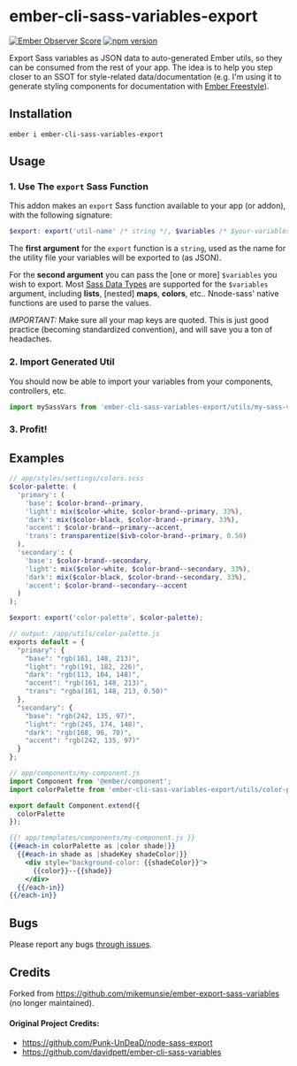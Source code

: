 
# ember-cli-sass-variables-export

[![Ember Observer Score](https://emberobserver.com/badges/ember-cli-sass-variables-export.svg)](https://emberobserver.com/addons/ember-cli-sass-variables-export) [![npm version](https://badge.fury.io/js/ember-cli-sass-variables-export.svg)](https://badge.fury.io/js/ember-cli-sass-variables-export)

Export Sass variables as JSON data to auto-generated Ember utils, so they can be consumed from the rest of your app. The idea is to help you step closer to an SSOT for style-related data/documentation (e.g. I'm using it to generate styling components for documentation with [Ember Freestyle](http://ember-freestyle.com/)).

## Installation
`ember i ember-cli-sass-variables-export`

## Usage

### 1. Use The `export` Sass Function

This addon makes an `export` Sass function available to your app (or addon), with the following signature:

```scss
$export: export('util-name' /* string */, $variables /* $your-variables */);
```

The **first argument** for the `export` function is a `string`, used as the name for the utility file your variables will be exported to (as JSON).

For the **second argument** you can pass the [one or more] `$variables` you wish to export. Most [Sass Data Types](http://sass-lang.com/documentation/file.SASS_REFERENCE.html#data_types) are supported for the `$variables` argument, including **lists**, [nested] **maps**, **colors**, etc.. Nnode-sass' native functions are used to parse the values.

*IMPORTANT:* Make sure all your map keys are quoted. This is just good practice (becoming standardized convention), and will save you a ton of headaches.

### 2. Import Generated Util

You should now be able to import your variables from your components, controllers, etc.

```js
import mySassVars from 'ember-cli-sass-variables-export/utils/my-sass-vars';
```

### 3. Profit!

## Examples
```scss
// app/styles/settings/colors.scss
$color-palette: (
  'primary': (
    'base': $color-brand--primary,
    'light': mix($color-white, $color-brand--primary, 33%),
    'dark': mix($color-black, $color-brand--primary, 33%),
    'accent': $color-brand--primary--accent,
    'trans': transparentize($ivb-color-brand--primary, 0.50)
  ),
  'secondary': (
    'base': $color-brand--secondary,
    'light': mix($color-white, $color-brand--secondary, 33%),
    'dark': mix($color-black, $color-brand--secondary, 33%),
    'accent': $color-brand--secondary--accent
  )
);

$export: export('color-palette', $color-palette);
```

```js
// output: /app/utils/color-palette.js
exports default = {
  "primary": {
    "base": "rgb(161, 148, 213)",
    "light": "rgb(191, 182, 226)",
    "dark": "rgb(113, 104, 148)",
    "accent": "rgb(161, 148, 213)",
    "trans": "rgba(161, 148, 213, 0.50)"
  },
  "secondary": {
    "base": "rgb(242, 135, 97)",
    "light": "rgb(245, 174, 148)",
    "dark": "rgb(168, 96, 70)",
    "accent": "rgb(242, 135, 97)"
  }
};
```

```js
// app/components/my-component.js
import Component from '@ember/component';
import colorPalette from 'ember-cli-sass-variables-export/utils/color-palette';

export default Component.extend({
  colorPalette
});
```

```hbs
{{! app/templates/components/my-component.js }}
{{#each-in colorPalette as |color shade|}}
  {{#each-in shade as |shadeKey shadeColor|}}
    <div style="background-color: {{shadeColor}}">
      {{color}}--{{shade}}
    </div>
  {{/each-in}}
{{/each-in}}
```

## Bugs

Please report any bugs [through issues](https://github.com/minusfive/ember-cli-sass-variables-export/issues).

## Credits

Forked from https://github.com/mikemunsie/ember-export-sass-variables (no longer maintained).

#### Original Project Credits:

- https://github.com/Punk-UnDeaD/node-sass-export
- https://github.com/davidpett/ember-cli-sass-variables
